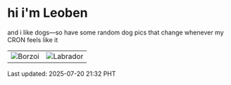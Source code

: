 # hi i'm Leoben

and i like dogs—so have some random dog pics that change whenever my CRON feels like it

|  |  |
|--------|----------|
| ![Borzoi](https://random-dog-vercel.vercel.app/api/random-borzoi?v=1753018332) | ![Labrador](https://random-dog-vercel.vercel.app/api/random-labrador?v=1753018332) |

Last updated: 2025-07-20 21:32 PHT
